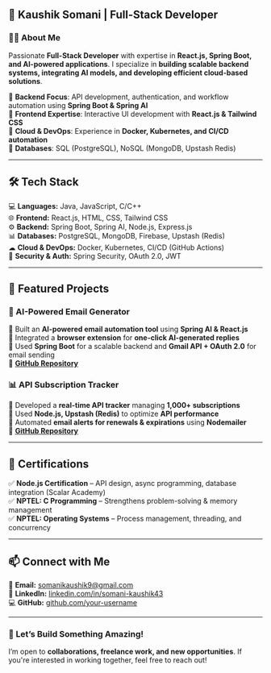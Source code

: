## 🚀 Kaushik Somani | Full-Stack Developer  

### 👨‍💻 About Me  
Passionate **Full-Stack Developer** with expertise in **React.js, Spring Boot, and AI-powered applications**. I specialize in **building scalable backend systems, integrating AI models, and developing efficient cloud-based solutions**.  

🔹 **Backend Focus**: API development, authentication, and workflow automation using **Spring Boot & Spring AI**  
🔹 **Frontend Expertise**: Interactive UI development with **React.js & Tailwind CSS**  
🔹 **Cloud & DevOps**: Experience in **Docker, Kubernetes, and CI/CD automation**  
🔹 **Databases**: SQL (PostgreSQL), NoSQL (MongoDB, Upstash Redis)  

---

## 🛠️ Tech Stack  
💻 **Languages:** Java, JavaScript, C/C++  
🌐 **Frontend:** React.js, HTML, CSS, Tailwind CSS  
⚙️ **Backend:** Spring Boot, Spring AI, Node.js, Express.js  
📊 **Databases:** PostgreSQL, MongoDB, Firebase, Upstash (Redis)  
☁ **Cloud & DevOps:** Docker, Kubernetes, CI/CD (GitHub Actions)  
🔐 **Security & Auth:** Spring Security, OAuth 2.0, JWT  

---

## 🚀 Featured Projects  

### 📧 AI-Powered Email Generator  
🔹 Built an **AI-powered email automation tool** using **Spring AI & React.js**  
🔹 Integrated a **browser extension** for **one-click AI-generated replies**  
🔹 Used **Spring Boot** for a scalable backend and **Gmail API + OAuth 2.0** for email sending  
📂 **[GitHub Repository](#)**  

### 📊 API Subscription Tracker  
🔹 Developed a **real-time API tracker** managing **1,000+ subscriptions**  
🔹 Used **Node.js, Upstash (Redis)** to optimize **API performance**  
🔹 Automated **email alerts for renewals & expirations** using **Nodemailer**  
📂 **[GitHub Repository](#)**  

---

## 📜 Certifications  
✅ **Node.js Certification** – API design, async programming, database integration (Scalar Academy)  
✅ **NPTEL: C Programming** – Strengthens problem-solving & memory management  
✅ **NPTEL: Operating Systems** – Process management, threading, and concurrency  

---

## 📫 Connect with Me  
📧 **Email:** somanikaushik9@gmail.com  
🔗 **LinkedIn:** [linkedin.com/in/somani-kaushik43](https://www.linkedin.com/in/kaushik-somani)  
💻 **GitHub:** [github.com/your-username](https://github.com/Somanikaushik43)

---

### 🚀 Let’s Build Something Amazing!  
I’m open to **collaborations, freelance work, and new opportunities**. If you're interested in working together, feel free to reach out!  
